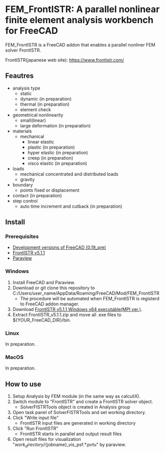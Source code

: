 # FEM_FrontISTR: A parallel nonlinear finite element analysis workbench for FreeCAD

FEM_FrontISTR is a FreeCAD addon that enables a parallel nonliner FEM solver FrontISTR.

FrontISTR(japanese web site): https://www.frontistr.com/

## Feautres

- analysis type
    - static
    - dynamic (in preparation)
    - thermal (in preparation)
    - element check
- geometrical nonlinearity
    - small(linear)
    - large deformation (in preparation)
- materials
    - mechanical
        - linear elastic
        - plastic (in preparation)
        - hyper elastic (in preparation)
        - creep (in preparation)
        - visco elastic (in preparation)
- loads
    - mechanical concentrated and distributed loads
    - gravity
- boundary
    - points fixed or displacement
- contact (in preparation)
- step control
    - auto time increment and cutback (in preparation)

## Install

### Prerequisites

- [Development versions of FreeCAD (0.19_pre)](https://github.com/FreeCAD/FreeCAD/releases/tag/0.19_pre)
- [FrontISTR v5.1.1](https://www.frontistr.com/download/)
- [Paraview](https://www.paraview.org/download/)

### Windows

1. Install FreeCAD and Paraview.
2. Download or git clone this repository to C:/Users/user_name/AppData/Roaming/FreeCAD/Mod/FEM_FrontISTR
    - The procedure will be automated when FEM_FrontISTR is registerd to FreeCAD addon manager.
3. Download [FrontISTR v5.1.1 Windows x64 executable(MPI ver.)](https://www.frontistr.com/download/link.php?release/x86_64-w64-mingw32-msmpi/FrontISTR-v5.1.1.zip).
4. Extract FrontISTR_v5.1.1.zip and move all .exe files to ${YOUR_FreeCAD_DIR}/bin.

### Linux

In preparation.

### MacOS

In preparation.

## How to use

1. Setup Analysis by FEM module (in the same way as calculiX).
2. Switch module to "FrontISTR" and create a FrontISTR solver object.
    - SolverFISTRTools object is created in Analysis group
3. Open task panel of SolverFISTRTools and set working directory.
4. Click "Write input file"
    - FrontISTR input files are generated in working directory
5. Click "Run FrontISTR"
    - FrontISTR starts in parallel and output result files
6. Open result files for visualization "${work_directory}/${jobname}_vis_psf.*.pvtu" by paraview.




